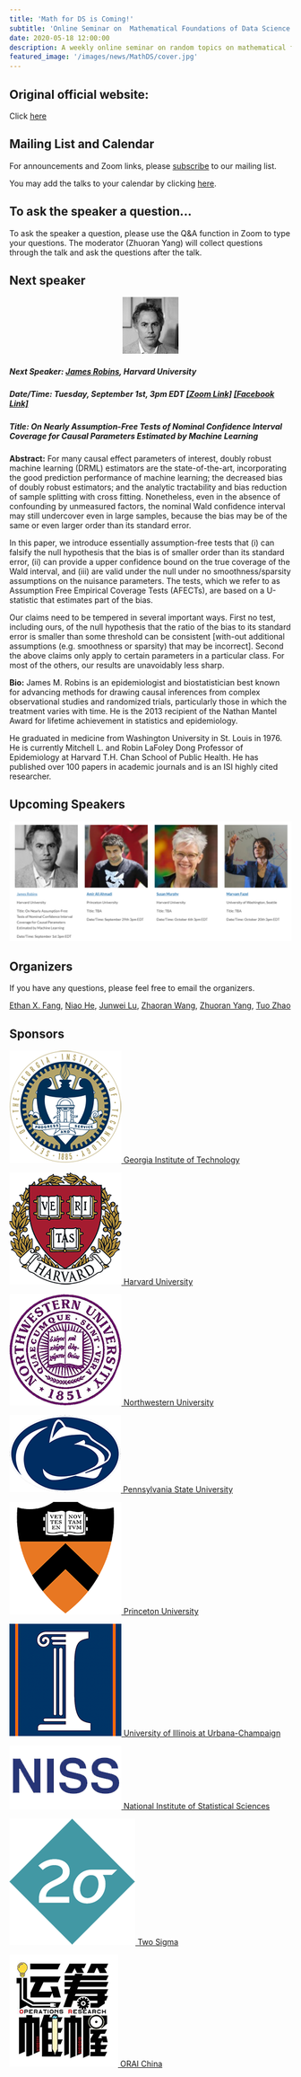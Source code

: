 ```yaml
---
title: 'Math for DS is Coming!'
subtitle: 'Online Seminar on  Mathematical Foundations of Data Science'
date: 2020-05-18 12:00:00
description: A weekly online seminar on random topics on mathematical foundations of machine learning, statistics and optimization
featured_image: '/images/news/MathDS/cover.jpg'
---
```


## Original official website:
Click [here](https://sites.google.com/view/seminarmathdatascience/home)

## Mailing List and Calendar

For announcements and Zoom links, please [subscribe](https://docs.google.com/forms/d/e/1FAIpQLSfFidZVxlQKpaSc7Deu80gKoflvgYSQspST0l1UyhD6vkZfIA/viewform?usp=sf_link) to our mailing list.

You may add the talks to your calendar by clicking [here](https://www.google.com/calendar/render?cid=princeton.edu_rn1k9ev6hgesqaskquv54mb71g@group.calendar.google.com).

## To ask the speaker a question...

To ask the speaker a question, please use the Q&A function in Zoom to type your questions. The moderator (Zhuoran Yang) will collect questions through the talk and ask the questions after the talk.

## Next speaker

 <p align="center"><img width="20%" src="/images/news/MathDS/robins.jpg" /></p>

##### **Next Speaker:** [**James Robins**](https://www.hsph.harvard.edu/james-robins/), Harvard University
##### **Date/Time:** Tuesday, September 1st, 3pm EDT [**[Zoom Link]**](https://psu.zoom.us/j/95512102924) [**[Facebook Link]**](https://www.facebook.com/events/435611574019695)
##### **Title:** On Nearly Assumption-Free Tests of Nominal Confidence Interval Coverage for Causal Parameters Estimated by Machine Learning

**Abstract:** For many causal effect parameters of interest, doubly robust machine learning (DRML) estimators are the state-of-the-art, incorporating the good prediction performance of machine learning; the decreased bias of doubly robust estimators; and the analytic tractability and bias reduction of sample splitting with cross fitting. Nonetheless, even in the absence of confounding by unmeasured factors, the nominal Wald confidence interval may still undercover even in large samples, because the bias may be of the same or even larger order than its standard error.

In this paper, we introduce essentially assumption-free tests that (i) can falsify the null hypothesis that the bias is of smaller order than its standard error, (ii) can provide a upper confidence bound on the true coverage of the Wald interval, and (iii) are valid under the null under no smoothness/sparsity assumptions on the nuisance parameters. The tests, which we refer to as Assumption Free Empirical Coverage Tests (AFECTs), are based on a U-statistic that estimates part of the bias.

Our claims need to be tempered in several important ways. First no test, including ours, of the null hypothesis that the ratio of the bias to its standard error is smaller than some threshold can be consistent [with-out additional assumptions (e.g. smoothness or sparsity) that may be incorrect]. Second the above claims only apply to certain parameters in a particular class. For most of the others, our results are unavoidably less sharp.

**Bio:** James M. Robins is an epidemiologist and biostatistician best known for advancing methods for drawing causal inferences from complex observational studies and randomized trials, particularly those in which the treatment varies with time. He is the 2013 recipient of the Nathan Mantel Award for lifetime achievement in statistics and epidemiology.

He graduated in medicine from Washington University in St. Louis in 1976. He is currently Mitchell L. and Robin LaFoley Dong Professor of Epidemiology at Harvard T.H. Chan School of Public Health. He has published over 100 papers in academic journals and is an ISI highly cited researcher.

## Upcoming Speakers

![](/images/news/MathDS/speakers.png)

## Organizers

If you have any questions, please feel free to email the organizers.

[Ethan X. Fang](http://www.personal.psu.edu/xxf13/), [Niao He](http://niaohe.ise.illinois.edu/), [Junwei Lu](https://www.hsph.harvard.edu/junwei-lu/), [Zhaoran Wang](https://www.mccormick.northwestern.edu/research-faculty/directory/profiles/wang-zhaoran.html),  [Zhuoran Yang](http://www.princeton.edu/~zy6/), [Tuo Zhao](https://www2.isye.gatech.edu/~tzhao80/)

## Sponsors

[![Alt text](/images/news/MathDS/GaTech.png) Georgia Institute of Technology](https://www.gatech.edu/)

[![Alt text](/images/news/MathDS/Harvard.png) Harvard University](https://www.harvard.edu/)

[![Alt text](/images/news/MathDS/NWU.png) Northwestern University](https://www.northwestern.edu/)

[![Alt text](/images/news/MathDS/PSU.png) Pennsylvania State University](https://www.psu.edu/)

[![Alt text](/images/news/MathDS/Princeton.png) Princeton University](https://www.princeton.edu/)

[![Alt text](/images/news/MathDS/UIUC.png) University of Illinois at Urbana-Champaign](https://illinois.edu/)

[![Alt text](/images/news/MathDS/NISS.png) National Institute of Statistical Sciences](https://www.niss.org/)

[![Alt text](/images/news/MathDS/2sigma.png) Two Sigma](https://www.twosigma.com/)

[![Alt text](/images/news/MathDS/ORAI.png) ORAI China](/)
